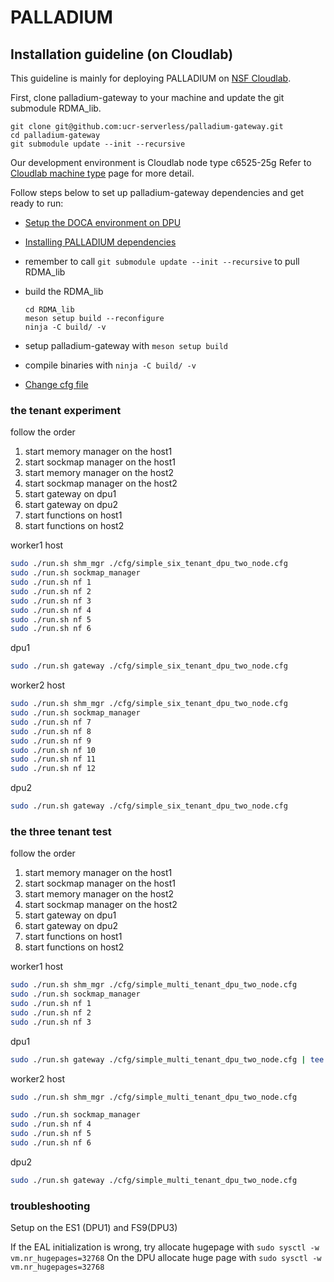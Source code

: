 # PALLADIUM

## Installation guideline (on Cloudlab) ##

This guideline is mainly for deploying PALLADIUM on [NSF Cloudlab](https://www.cloudlab.us/). 


First, clone palladium-gateway to your machine and update the git submodule RDMA\_lib.
```
git clone git@github.com:ucr-serverless/palladium-gateway.git
cd palladium-gateway
git submodule update --init --recursive
```


Our development environment is Cloudlab node type c6525-25g
Refer to [Cloudlab machine type](https://docs.cloudlab.us/hardware.html) page for more detail.


Follow steps below to set up palladium-gateway dependencies and get ready to run:

- [Setup the DOCA environment on DPU](https://docs.nvidia.com/doca/sdk/nvidia+doca+installation+guide+for+linux/index.html)
- [Installing PALLADIUM dependencies](/docs/install-dependencies.md)
- remember to call `git submodule update --init --recursive` to pull RDMA\_lib
- build the RDMA_lib
    ```
    cd RDMA_lib
    meson setup build --reconfigure
    ninja -C build/ -v
    ```
- setup palladium-gateway with `meson setup build`

- compile binaries with `ninja -C build/ -v`

- [Change cfg file](/docs/change-cfg-file.md)


### the tenant experiment

follow the order

1. start memory manager on the host1
2. start sockmap manager on the host1
3. start memory manager on the host2
4. start sockmap manager on the host2
5. start gateway on dpu1
6. start gateway on dpu2
8. start functions on host1
9. start functions on host2




worker1 host

```bash
sudo ./run.sh shm_mgr ./cfg/simple_six_tenant_dpu_two_node.cfg
sudo ./run.sh sockmap_manager
sudo ./run.sh nf 1
sudo ./run.sh nf 2
sudo ./run.sh nf 3
sudo ./run.sh nf 4
sudo ./run.sh nf 5
sudo ./run.sh nf 6
```

dpu1

```bash
sudo ./run.sh gateway ./cfg/simple_six_tenant_dpu_two_node.cfg

```

worker2 host

```bash
sudo ./run.sh shm_mgr ./cfg/simple_six_tenant_dpu_two_node.cfg
sudo ./run.sh sockmap_manager
sudo ./run.sh nf 7
sudo ./run.sh nf 8
sudo ./run.sh nf 9
sudo ./run.sh nf 10
sudo ./run.sh nf 11
sudo ./run.sh nf 12
```

dpu2

```bash
sudo ./run.sh gateway ./cfg/simple_six_tenant_dpu_two_node.cfg

```

### the three tenant test

follow the order

1. start memory manager on the host1
2. start sockmap manager on the host1
3. start memory manager on the host2
4. start sockmap manager on the host2
5. start gateway on dpu1
6. start gateway on dpu2
8. start functions on host1
9. start functions on host2




worker1 host

```bash
sudo ./run.sh shm_mgr ./cfg/simple_multi_tenant_dpu_two_node.cfg
sudo ./run.sh sockmap_manager
sudo ./run.sh nf 1
sudo ./run.sh nf 2
sudo ./run.sh nf 3
```

dpu1

```bash
sudo ./run.sh gateway ./cfg/simple_multi_tenant_dpu_two_node.cfg | tee result.txt


```

worker2 host

```bash
sudo ./run.sh shm_mgr ./cfg/simple_multi_tenant_dpu_two_node.cfg

sudo ./run.sh sockmap_manager
sudo ./run.sh nf 4
sudo ./run.sh nf 5
sudo ./run.sh nf 6
```

dpu2

```bash
sudo ./run.sh gateway ./cfg/simple_multi_tenant_dpu_two_node.cfg

```

### troubleshooting

Setup on the ES1 (DPU1) and FS9(DPU3)

If the EAL initialization is wrong, try allocate hugepage with `sudo sysctl -w vm.nr_hugepages=32768`
On the DPU allocate huge page with `sudo sysctl -w vm.nr_hugepages=32768`


